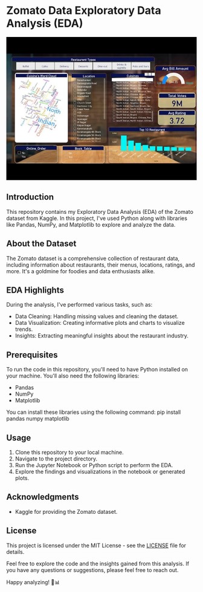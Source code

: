 # Zomato Data Exploratory Data Analysis (EDA)

![Zomato](zomato.jpg)

## Introduction
This repository contains my Exploratory Data Analysis (EDA) of the Zomato dataset from Kaggle. In this project, I've used Python along with libraries like Pandas, NumPy, and Matplotlib to explore and analyze the data.

## About the Dataset
The Zomato dataset is a comprehensive collection of restaurant data, including information about restaurants, their menus, locations, ratings, and more. It's a goldmine for foodies and data enthusiasts alike.

## EDA Highlights
During the analysis, I've performed various tasks, such as:

- Data Cleaning: Handling missing values and cleaning the dataset.
- Data Visualization: Creating informative plots and charts to visualize trends.
- Insights: Extracting meaningful insights about the restaurant industry.

## Prerequisites
To run the code in this repository, you'll need to have Python installed on your machine. You'll also need the following libraries:
- Pandas
- NumPy
- Matplotlib

You can install these libraries using the following command:
pip install pandas numpy matplotlib


## Usage
1. Clone this repository to your local machine.
2. Navigate to the project directory.
3. Run the Jupyter Notebook or Python script to perform the EDA.
4. Explore the findings and visualizations in the notebook or generated plots.

## Acknowledgments
- Kaggle for providing the Zomato dataset.

## License
This project is licensed under the MIT License - see the [LICENSE](LICENSE) file for details.

Feel free to explore the code and the insights gained from this analysis. If you have any questions or suggestions, please feel free to reach out.

Happy analyzing! 🍔📊
